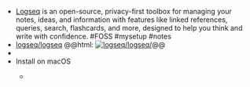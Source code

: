 - [Logseq](https://logseq.com/) is an open-source, privacy-first toolbox for managing your notes, ideas, and information with features like linked references, queries, search, flashcards, and more, designed to help you think and write with confidence. #FOSS #mysetup #notes
- [logseq/logseq](https://github.com/logseq/logseq)
  @@html: <a href="https://github.com/logseq/logseq/"><img src="https://github-readme-stats-astronomer.vercel.app/api/pin/?username=logseq&repo=logseq&theme=tokyonight" alt="logseq/logseq/"/></a>@@
-
- Install on macOS
	- ```bash
	  ```